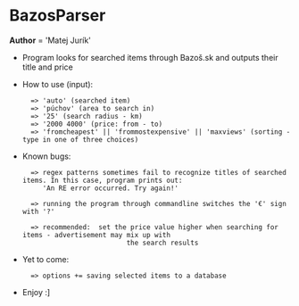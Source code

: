 # BazosParser
__Author__ = 'Matej Jurík'

- Program looks for searched items through Bazoš.sk and outputs their title and price
- How to use (input):

        => 'auto' (searched item)
        => 'púchov' (area to search in)
        => '25' (search radius - km)
        => '2000 4000' (price: from - to)
        => 'fromcheapest' || 'frommostexpensive' || 'maxviews' (sorting - type in one of three choices)
    
- Known bugs:   

        => regex patterns sometimes fail to recognize titles of searched items. In this case, program prints out: 
           'An RE error occurred. Try again!' 
                
        => running the program through commandline switches the '€' sign with '?'
                
        => recommended:  set the price value higher when searching for items - advertisement may mix up with
                                the search results 

- Yet to come:  
            
        => options += saving selected items to a database

- Enjoy :]
